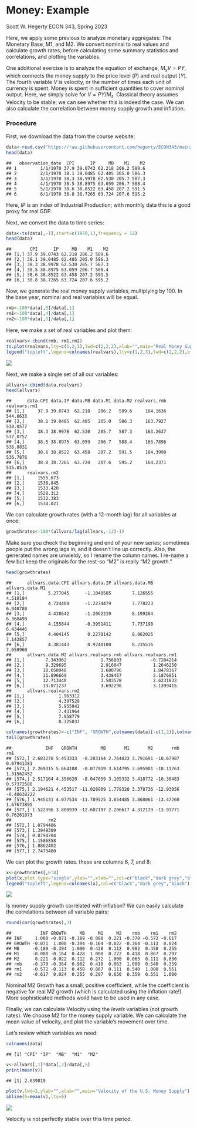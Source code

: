 Money: Example
================
Scott W. Hegerty
ECON 343, Spring 2023

Here, we apply some previous to analyze monetary aggregates: The
Monetary Base, M1, and M2. We convert nominal to real values and
calculate growth rates, before calculating some summary statistics and
correlations, and plotting the variables.

One additional exercise is to analyze the equation of exchange,
*M*<sub>*s*</sub>*V* = *PY*, which connects the money supply to the
price level (*P*) and real output (*Y*). The fourth variable *V* is
velocity, or the number of times each unit of currency is spent. Money
is spent in sufficient quantities to cover nominal output. Here, we
simply solve for *V* = *PY*/*M*<sub>*s*</sub>. Classical theory
assumes Velocity to be stable; we can see whether this is indeed the
case. We can also calculate the correlation between money supply growth
and inflation.

### Procedure

First, we download the data from the course website:

``` r
data<-read.csv("https://raw.githubusercontent.com/hegerty/ECON343/main/MoneyData343.csv",header=TRUE)
head(data)
```

    ##   observation_date  CPI      IP     MB    M1    M2
    ## 1         1/1/1970 37.9 39.0743 62.218 206.2 589.6
    ## 2         2/1/1970 38.1 39.0485 62.405 205.0 586.3
    ## 3         3/1/1970 38.3 38.9978 62.530 205.7 587.3
    ## 4         4/1/1970 38.5 38.8975 63.059 206.7 588.4
    ## 5         5/1/1970 38.6 38.8522 63.458 207.2 591.5
    ## 6         6/1/1970 38.8 38.7265 63.724 207.6 595.2

Here, *IP* is an index of Industrial Production; with monthly data this
is a good proxy for real GDP.

Next, we convert the data to time series:

``` r
data<-ts(data[,-1],start=c(1970,1),frequency = 12)
head(data)
```

    ##       CPI      IP     MB    M1    M2
    ## [1,] 37.9 39.0743 62.218 206.2 589.6
    ## [2,] 38.1 39.0485 62.405 205.0 586.3
    ## [3,] 38.3 38.9978 62.530 205.7 587.3
    ## [4,] 38.5 38.8975 63.059 206.7 588.4
    ## [5,] 38.6 38.8522 63.458 207.2 591.5
    ## [6,] 38.8 38.7265 63.724 207.6 595.2

Now, we generate the real money supply variables, multiplying by 100. In
the base year, nominal and real variables will be equal.

``` r
rmb<-100*data[,3]/data[,1]
rm1<-100*data[,4]/data[,1]
rm2<-100*data[,5]/data[,1]
```

Here, we make a set of real variables and plot them:

``` r
realvars<-cbind(rmb, rm1,rm2)
ts.plot(realvars,lty=c(1,2,3),lwd=c(2,2,2),xlab="",main="Real Money Supply")
legend("topleft",legend=colnames(realvars),lty=c(1,2,3),lwd=c(2,2,2),bty="n")
```

![](Money_Notes_files/figure-gfm/real-1.png)<!-- -->

Next, we make a single set of all our variables:

``` r
allvars<-cbind(data,realvars)
head(allvars)
```

    ##      data.CPI data.IP data.MB data.M1 data.M2 realvars.rmb realvars.rm1
    ## [1,]     37.9 39.0743  62.218   206.2   589.6     164.1636     544.0633
    ## [2,]     38.1 39.0485  62.405   205.0   586.3     163.7927     538.0577
    ## [3,]     38.3 38.9978  62.530   205.7   587.3     163.2637     537.0757
    ## [4,]     38.5 38.8975  63.059   206.7   588.4     163.7896     536.8831
    ## [5,]     38.6 38.8522  63.458   207.2   591.5     164.3990     536.7876
    ## [6,]     38.8 38.7265  63.724   207.6   595.2     164.2371     535.0515
    ##      realvars.rm2
    ## [1,]     1555.673
    ## [2,]     1538.845
    ## [3,]     1533.420
    ## [4,]     1528.312
    ## [5,]     1532.383
    ## [6,]     1534.021

We can calculate growth rates (with a 12-month lag) for all variables at
once:

``` r
growthrates<-100*(allvars/lag(allvars,-12)-1)
```

Make sure you check the beginning and end of your new series; sometimes
people put the wrong lags in, and it doesn’t line up correctly. Also,
the generated names are unwieldy, so I rename the column names. I
re-name a few but keep the originals for the rest–so “M2” is really “M2
growth.”

``` r
head(growthrates)
```

    ##      allvars.data.CPI allvars.data.IP allvars.data.MB allvars.data.M1
    ## [1,]         5.277045      -1.1040505        7.126555        4.510184
    ## [2,]         4.724409      -1.2274479        7.778223        6.048780
    ## [3,]         4.438642      -1.2062219        8.199264        6.368498
    ## [4,]         4.155844      -0.3951411        7.737198        6.434446
    ## [5,]         4.404145       0.2270142        8.062025        7.142857
    ## [6,]         4.381443       0.9740100        8.235516        7.658960
    ##      allvars.data.M2 allvars.realvars.rmb allvars.realvars.rm1
    ## [1,]        7.343962             1.756803           -0.7284214
    ## [2,]        9.329695             2.916047            1.2646250
    ## [3,]       10.658948             3.600796            1.8478367
    ## [4,]       11.896669             3.438457            2.1876851
    ## [5,]       12.713440             3.503578            2.6231833
    ## [6,]       13.071237             3.692296            3.1399415
    ##      allvars.realvars.rm2
    ## [1,]             1.963312
    ## [2,]             4.397528
    ## [3,]             5.955942
    ## [4,]             7.431964
    ## [5,]             7.958779
    ## [6,]             8.325037

``` r
colnames(growthrates)<-c("INF", "GROWTH",colnames(data)[-c(1,2)],colnames(realvars))
tail(growthrates)
```

    ##             INF   GROWTH         MB       M1       M2       rmb         rm1
    ## [572,] 2.683278 5.453333  -8.283164 2.764823 3.791691 -10.67987  0.07941381
    ## [573,] 2.269315 5.664108  -8.077919 3.614795 3.695901 -10.11763  1.31562452
    ## [574,] 2.517164 4.356620  -8.047059 3.105332 3.418772 -10.30483  0.57372580
    ## [575,] 2.194621 4.453517 -11.028909 1.779320 3.378736 -12.93956 -0.40638222
    ## [576,] 1.945131 4.077534 -11.789525 3.654485 3.868061 -13.47260  1.67673895
    ## [577,] 1.522396 3.800939 -12.607197 2.296617 4.312179 -13.91771  0.76261073
    ##              rm2
    ## [572,] 1.0794486
    ## [573,] 1.3949309
    ## [574,] 0.8794704
    ## [575,] 1.1586858
    ## [576,] 1.8862402
    ## [577,] 2.7479480

We can plot the growth rates. these are columns 6, 7, and 8:

``` r
x<-growthrates[,6:8]
plot(x,plot.type="single",ylab="",xlab="",col=c("black","dark grey","black"),lwd=c(2,3,2),lty=c(4,1,1),main="Real U.S. Money Supply Growth")
legend("topleft",legend=colnames(x),col=c("black","dark grey","black"),lwd=c(2,3,2),lty=c(4,1,1),bty="n")
```

![](Money_Notes_files/figure-gfm/g-1.png)<!-- -->

Is money supply growth correlated with inflation? We can easily
calculate the correlations between all variable pairs:

``` r
round(cor(growthrates),3)
```

    ##           INF GROWTH     MB     M1     M2    rmb    rm1    rm2
    ## INF     1.000 -0.071 -0.189 -0.088  0.221 -0.370 -0.572 -0.617
    ## GROWTH -0.071  1.000 -0.394 -0.164 -0.022 -0.364 -0.113  0.024
    ## MB     -0.189 -0.394  1.000  0.428  0.112  0.982  0.458  0.255
    ## M1     -0.088 -0.164  0.428  1.000  0.272  0.418  0.867  0.297
    ## M2      0.221 -0.022  0.112  0.272  1.000  0.063  0.111  0.630
    ## rmb    -0.370 -0.364  0.982  0.418  0.063  1.000  0.540  0.359
    ## rm1    -0.572 -0.113  0.458  0.867  0.111  0.540  1.000  0.551
    ## rm2    -0.617  0.024  0.255  0.297  0.630  0.359  0.551  1.000

Nominal M2 Growth has a small, positive coefficient, while the
coefficient is negative for real M2 growth (which is calculated using
the inflation rate!). More sophisticated methods woild have to be used
in any case.

Finally, we can calculate Velocity using the *levels* variables (not
growth rates). We choose M2 for the money supply variable. We can
calculate the mean value of velocity, and plot the variable’s movement
over time.

Let’s review which variables we need:

``` r
colnames(data)
```

    ## [1] "CPI" "IP"  "MB"  "M1"  "M2"

``` r
v<-allvars[,1]*data[,2]/data[,5]
print(mean(v))
```

    ## [1] 2.639819

``` r
plot(v,lwd=2,ylab="",xlab="",main="Velocity of the U.S. Money Supply")
abline(h=mean(v),lty=6)
```

![](Money_Notes_files/figure-gfm/v-1.png)<!-- -->

Velocity is not perfectly stable over this time period.
